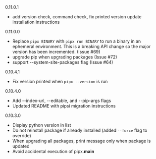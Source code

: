 0.11.0.1
 * add version check, command check, fix printed version update installation instructions

0.11.0.0
* Replace `pipx BINARY` with `pipx run BINARY` to run a binary in an ephemeral environment. This is a breaking API change so the major version has been incremented. (Issue #69)
* upgrade pip when upgrading packages (Issue #72)
* support --system-site-packages flag (Issue #64)

0.10.4.1
* Fix version printed when `pipx --version` is run

0.10.4.0
* Add --index-url, --editable, and --pip-args flags
* Updated README with pipsi migration instructions

0.10.3.0
* Display python version in list
* Do not reinstall package if already installed (added `--force` flag to override)
* When upgrading all packages, print message only when package is updated
* Avoid accidental execution of pipx.__main__
